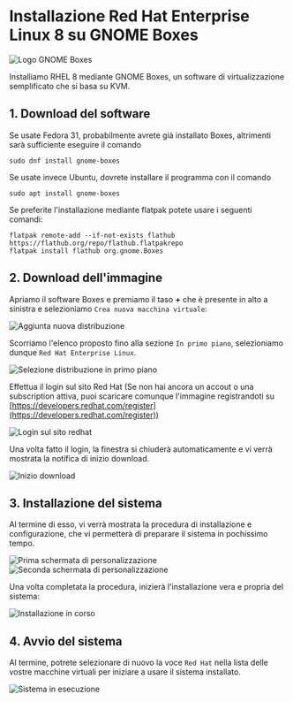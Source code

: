 # Installazione Red Hat Enterprise Linux 8 su GNOME Boxes

![Logo GNOME Boxes](logo.jpg)

Installiamo RHEL 8 mediante GNOME Boxes, un software di virtualizzazione semplificato che si basa su KVM.

## 1. Download del software

Se usate Fedora 31, probabilmente avrete già installato Boxes, altrimenti sarà sufficiente eseguire il comando

```
sudo dnf install gnome-boxes
```

Se usate invece Ubuntu, dovrete installare il programma con il comando 

```
sudo apt install gnome-boxes
```

Se preferite l'installazione mediante flatpak potete usare i seguenti comandi:

```shell
flatpak remote-add --if-not-exists flathub https://flathub.org/repo/flathub.flatpakrepo
flatpak install flathub org.gnome.Boxes
```

## 2. Download dell'immagine

Apriamo il software Boxes e premiamo il taso **+** che è presente in alto a sinistra e selezioniamo `Crea nuova macchina virtuale`:

![Aggiunta nuova distribuzione](add.png)

Scorriamo l'elenco proposto fino alla sezione `In primo piano`, selezioniamo dunque `Red Hat Enterprise Linux`.

![Selezione distribuzione in primo piano](select.png)

Effettua il login sul sito Red Hat (Se non hai ancora un accout o una subscription attiva, puoi scaricare comunque l'immagine registrandoti su [https://developers.redhat.com/register](https://developers.redhat.com/register))

![Login sul sito redhat](login1.png)

Una volta fatto il login, la finestra si chiuderà automaticamente e vi verrà mostrata la notifica di inizio download.

![Inizio download](download.png)

## 3. Installazione del sistema

Al termine di esso, vi verrà mostrata la procedura di installazione e configurazione, che vi permetterà di preparare il sistema in pochissimo tempo.

![Prima schermata di personalizzazione](customization1.png)
![Seconda schermata di personalizzazione](customization2.png)

Una volta completata la procedura, inizierà l'installazione vera e propria del sistema:

![Installazione in corso](install1.png)

## 4. Avvio del sistema

Al termine, potrete selezionare di nuovo la voce `Red Hat` nella lista delle vostre macchine virtuali per iniziare a usare il sistema installato.

![Sistema in esecuzione](running.png)